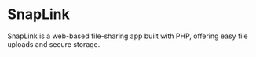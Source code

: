 # SnapLink
SnapLink is a web-based file-sharing app built with PHP, offering easy file uploads and secure storage.
